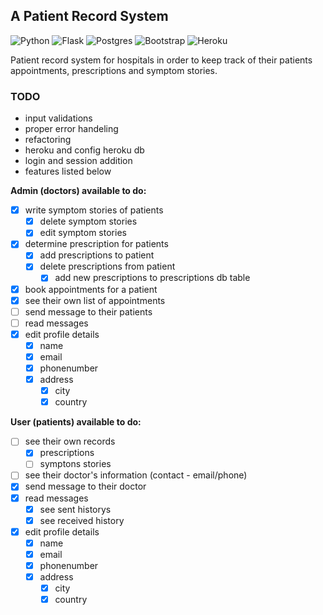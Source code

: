 ## A Patient Record System

![Python](https://img.shields.io/badge/python-3670A0?style=for-the-badge&logo=python&logoColor=ffdd54)
![Flask](https://img.shields.io/badge/flask-%23000.svg?style=for-the-badge&logo=flask&logoColor=white)
![Postgres](https://img.shields.io/badge/postgres-%23316192.svg?style=for-the-badge&logo=postgresql&logoColor=white)
![Bootstrap](https://img.shields.io/badge/bootstrap-%23563D7C.svg?style=for-the-badge&logo=bootstrap&logoColor=white)
![Heroku](https://img.shields.io/badge/heroku-%23430098.svg?style=for-the-badge&logo=heroku&logoColor=white)

Patient record system for hospitals in order to keep track of their patients appointments, prescriptions and symptom stories. 

### TODO
- input validations
- proper error handeling
- refactoring
- heroku and config heroku db
- login and session addition
- features listed below

<b>Admin (doctors) available to do:</b>
- [x] write symptom stories of patients
    - [x] delete symptom stories 
    - [x] edit symptom stories 
- [x] determine prescription for patients
    - [x] add prescriptions to patient
    - [x] delete prescriptions from patient
        - [x] add new prescriptions to prescriptions db table
- [x] book appointments for a patient
- [x] see their own list of appointments
- [ ] send message to their patients
- [ ] read messages
- [x] edit profile details
    - [x] name
    - [x] email
    - [x] phonenumber
    - [x] address
        - [x] city
        - [x] country

<b>User (patients) available to do:</b>
- [ ] see their own records
    - [x] prescriptions
    - [ ] symptons stories
- [ ] see their doctor's information (contact - email/phone)
- [x] send message to their doctor
- [x] read messages
    - [x] see sent historys
    - [x] see received history
- [x] edit profile details
    - [x] name
    - [x] email
    - [x] phonenumber
    - [x] address
        - [x] city
        - [x] country